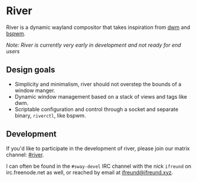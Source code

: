 # River

River is a dynamic wayland compositor that takes inspiration from
[dwm](https://dwm.suckless.org) and [bspwm](https://github.com/baskerville/bspwm).

*Note: River is currently very early in development and not ready for end users*

## Design goals

- Simplicity and minimalism, river should not overstep the bounds of a window manger.
- Dynamic window management based on a stack of views and tags like dwm.
- Scriptable configuration and control through a socket and separate
binary, `riverctl`, like bspwm.

## Development

If you'd like to participate in the development of river, please join our matrix channel:
[#river](https://matrix.to/#/!BQgAgeafraCtMiVbSX:matrix.org?via=matrix.org).

I can often be found in the `#sway-devel` IRC channel with the nick `ifreund`
on irc.freenode.net as well, or reached by email at
[ifreund@ifreund.xyz](mailto:ifreund@ifreund.xyz).
